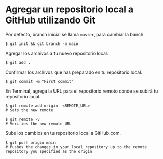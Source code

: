 # Agregar un repositorio local a GitHub utilizando Git

Por defecto, branch inicial se llama `master`, para cambiar la banch.

```
$ git init && git branch -m main
```

Agregar los archivos a tu nuevo repositorio local.
```
$ git add .
```

Confirmar los archivos que has preparado en tu repositorio local.
```
$ git commit -m "First commit"
```

En Terminal, agrega la URL para el repositorio remoto donde se subirá tu repositorio local.
```
$ git remote add origin  <REMOTE_URL> 
# Sets the new remote

$ git remote -v
# Verifies the new remote URL
```

Sube los cambios en tu repositorio local a GitHub.com.
```
$ git push origin main
# Pushes the changes in your local repository up to the remote repository you specified as the origin
```


